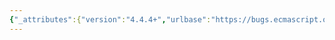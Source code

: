 ```yaml
---
{"_attributes":{"version":"4.4.4+","urlbase":"https://bugs.ecmascript.org/","maintainer":"dherman@mozilla.com"},"bug":{"bug_id":3321,"creation_ts":"2014-11-13 08:36:00 -0800","short_desc":"6.2.2 The Completion Record Specification Type: Typo \"whole\" -> \"whose\"","delta_ts":"2014-12-07 14:35:07 -0800","product":"Draft for 6th Edition","component":"editorial issue","version":"Rev 28: October 14, 2014 Draft","rep_platform":"All","op_sys":"All","bug_status":"RESOLVED","resolution":"FIXED","priority":"Normal","bug_severity":"normal","everconfirmed":true,"reporter":{"uid":"andrebargull","name":"André Bargull"},"assigned_to":{"uid":"allen","name":"Allen Wirfs-Brock"},"long_desc":[{"commentid":10570,"comment_count":0,"who":{"uid":"andrebargull","name":"André Bargull"},"bug_when":"2014-11-13 08:36:53 -0800","thetext":"6.2.2  The Completion Record Specification Type, 2nd paragraph.\n\n\"whole fields\" -> \"whose fields\""},{"commentid":10785,"comment_count":1,"who":{"uid":"allen","name":"Allen Wirfs-Brock"},"bug_when":"2014-12-05 11:59:54 -0800","thetext":"fixed in rev29 editor's draft"},{"commentid":10912,"comment_count":2,"who":{"uid":"allen","name":"Allen Wirfs-Brock"},"bug_when":"2014-12-07 14:35:07 -0800","thetext":"fixed in rev29"}]}}
---
```

